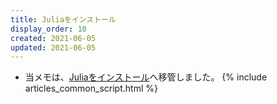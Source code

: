```yaml
---
title: Juliaをインストール
display_order: 10
created: 2021-06-05
updated: 2021-06-05
---
```

- 当メモは、[Juliaをインストール](https://thinktwice.tech/it/julia/install_julia/)へ移管しました。
{% include articles_common_script.html %}

